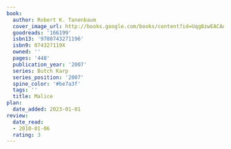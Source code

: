 ```yaml
---
book:
  author: Robert K. Tanenbaum
  cover_image_url: http://books.google.com/books/content?id=Uqg8zwEACAAJ&printsec=frontcover&img=1&zoom=1&source=gbs_api
  goodreads: '166199'
  isbn13: '9780743271196'
  isbn9: 074327119X
  owned: ''
  pages: '448'
  publication_year: '2007'
  series: Butch Karp
  series_position: '2007'
  spine_color: '#be7a3f'
  tags: ''
  title: Malice
plan:
  date_added: 2023-01-01
review:
  date_read:
  - 2010-01-06
  rating: 3
---
```

